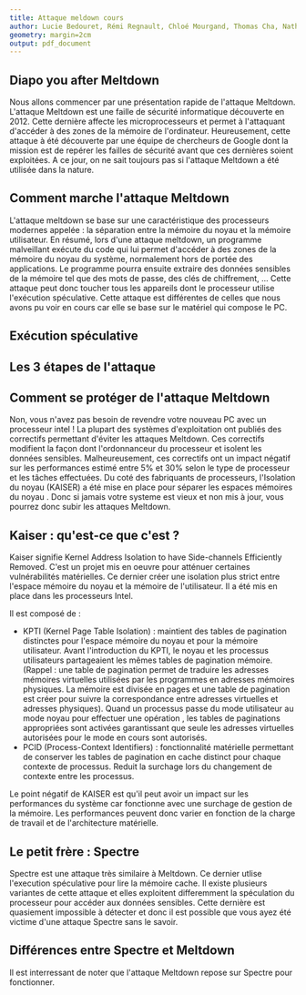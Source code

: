 ```yaml
---
title: Attaque meldown cours
author: Lucie Bedouret, Rémi Regnault, Chloé Mourgand, Thomas Cha, Nathan Verdier
geometry: margin=2cm
output: pdf_document
---
```


## Diapo you after Meltdown

Nous allons commencer par une présentation rapide de l'attaque Meltdown.
L'attaque Meltdown est une faille de sécurité informatique découverte en 2012. Cette dernière affecte les microprocesseurs et permet à l'attaquant d'accéder à des zones de la mémoire de l'ordinateur.
Heureusement, cette attaque à été découverte par une équipe de chercheurs de Google dont la mission est de repérer les failles de sécurité avant que ces dernières soient exploitées. A ce jour, on ne sait toujours pas si l'attaque Meltdown a été utilisée dans la nature.

## Comment marche l'attaque Meltdown

L'attaque meltdown se base sur une caractéristique des processeurs modernes appelée : la séparation entre la mémoire du noyau et la mémoire utilisateur.
En résumé, lors d'une attaque meltdown, un programme malveillant exécute du code qui lui permet d'accéder à des zones de la mémoire du noyau du système, normalement hors de portée des applications. Le programme pourra ensuite extraire des données sensibles de la mémoire tel que des mots de passe, des clés de chiffrement, ...
Cette attaque peut donc toucher tous les appareils dont le processeur utilise l'exécution spéculative. 
Cette attaque est différentes de celles que nous avons pu voir en cours car elle se base sur le matériel qui compose le PC.

## Exécution spéculative

## Les 3 étapes de l'attaque 

## Comment se protéger de l'attaque Meltdown

Non, vous n'avez pas besoin de revendre votre nouveau PC avec un processeur intel ! 
La plupart des systèmes d'exploitation ont publiés des correctifs permettant d'éviter les attaques Meltdown. Ces correctifs modifient la façon dont l'ordonnanceur du processeur et isolent les données sensibles. Malheureusement, ces correctifs ont un impact négatif sur les performances estimé entre 5% et 30% selon le type de processeur et les tâches effectuées.
Du coté des fabriquants de processeurs, l'Isolation du noyau (KAISER) a été mise en place pour séparer les espaces mémoires du noyau .
Donc si jamais votre systeme est vieux et non mis à jour, vous pourrez donc subir les attaques Meltdown.

## Kaiser : qu'est-ce que c'est ?

Kaiser signifie Kernel Address Isolation to have Side-channels Efficiently Removed. C'est un projet mis en oeuvre pour atténuer certaines vulnérabilités matérielles. 
Ce dernier créer une isolation plus strict entre l'espace mémoire du noyau et la mémoire de l'utilisateur. Il a été mis en place dans les processeurs Intel.

Il est composé de :
* KPTI (Kernel Page Table Isolation) : maintient des tables de pagination distinctes pour l'espace mémoire du noyau et pour la mémoire utilisateur.
Avant l'introduction du KPTI, le noyau et les processus utilisateurs partageaient les mêmes tables de pagination mémoire. 
(Rappel : une table de pagination permet de traduire les adresses mémoires virtuelles utilisées par les programmes en adresses mémoires physiques. La mémoire est divisée en pages et une table de pagination est créer pour suivre la correspondance entre adresses virtuelles et adresses physiques).
Quand un processus passe du mode utilisateur au mode noyau pour effectuer une opération , les tables de paginations appropriées sont activées garantissant que seule les adresses virtuelles autorisées pour le mode en cours sont autorisés.   
* PCID (Process-Context Identifiers)  : fonctionnalité matérielle permettant de conserver les tables de pagination en cache distinct pour chaque contexte de processus.
Reduit la surchage lors du changement de contexte entre les processus. 

Le point négatif de KAISER est qu'il peut avoir un impact sur les performances du système car fonctionne avec une surchage de gestion de la mémoire. Les performances peuvent donc varier en fonction de la charge de travail et de l'architecture matérielle.

## Le petit frère : Spectre

Spectre est une attaque très similaire à Meltdown. 
Ce dernier utlise l'execution spéculative pour lire la mémoire cache. 
Il existe plusieurs variantes de cette attaque et elles exploitent differemment la spéculation du processeur pour accéder aux données sensibles.
Cette dernière est quasiement impossible à détecter et donc il est possible que vous ayez été victime d'une attaque Spectre sans le savoir.

## Différences entre Spectre et Meltdown

Il est interressant de noter que l'attaque Meltdown repose sur Spectre pour fonctionner. 